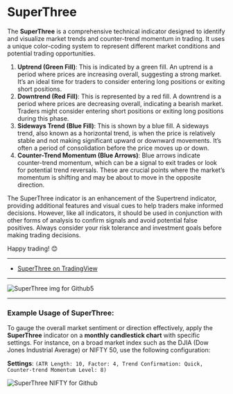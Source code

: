 # SuperThree
The **SuperThree** is a comprehensive technical indicator designed to identify and visualize market trends and counter-trend momentum in trading. It uses a unique color-coding system to represent different market conditions and potential trading opportunities.

1. **Uptrend (Green Fill)**: This is indicated by a green fill. An uptrend is a period where prices are increasing overall, suggesting a strong market. It’s an ideal time for traders to consider entering long positions or exiting short positions.
2. **Downtrend (Red Fill)**: This is represented by a red fill. A downtrend is a period where prices are decreasing overall, indicating a bearish market. Traders might consider entering short positions or exiting long positions during this phase.
3. **Sideways Trend (Blue Fill)**: This is shown by a blue fill. A sideways trend, also known as a horizontal trend, is when the price is relatively stable and not making significant upward or downward movements. It’s often a period of consolidation before the price moves up or down.
4. **Counter-Trend Momentum (Blue Arrows)**: Blue arrows indicate counter-trend momentum, which can be a signal to exit trades or look for potential trend reversals. These are crucial points where the market’s momentum is shifting and may be about to move in the opposite direction.

The SuperThree indicator is an enhancement of the Supertrend indicator, providing additional features and visual cues to help traders make informed decisions. However, like all indicators, it should be used in conjunction with other forms of analysis to confirm signals and avoid potential false positives. Always consider your risk tolerance and investment goals before making trading decisions.

Happy trading! 😊

---
- [SuperThree on TradingView](https://www.tradingview.com/script/IxhFHOhP-SuperThree/)

---
![SuperThree img for Github5](https://github.com/anishmanissery/SuperThree/assets/130642985/9d8e15aa-156b-4d46-b087-a9fb0f3e3240)

---
### Example Usage of SuperThree:

To gauge the overall market sentiment or direction effectively, apply the **SuperThree** indicator on a **monthly candlestick chart** with specific settings. For instance, on a broad market index such as the DJIA (Dow Jones Industrial Average) or NIFTY 50, use the following configuration:

**Settings**: `(ATR Length: 10, Factor: 4, Trend Confirmation: Quick, Counter-trend Momentum Level: 8)`

![SuperThree NIFTY for Github](https://github.com/anishmanissery/SuperThree/assets/130642985/a9953bfe-2e59-49af-9452-17e4019aa537)


